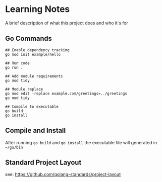 
# Learning Notes

A brief description of what this project does and who it's for

## Go Commands

```
## Enable dependency tracking
go mod init example/hello

## Run code
go run .

## Add module requirements
go mod tidy

## Module replace
go mod edit -replace example.com/greetings=../greetings
go mod tidy

## Compile to executable
go build
go install
```

## Compile and Install
After running `go build` and `go install` the executable file will generated in `~/go/bin`

## Standard Project Layout
see: https://github.com/golang-standards/project-layout